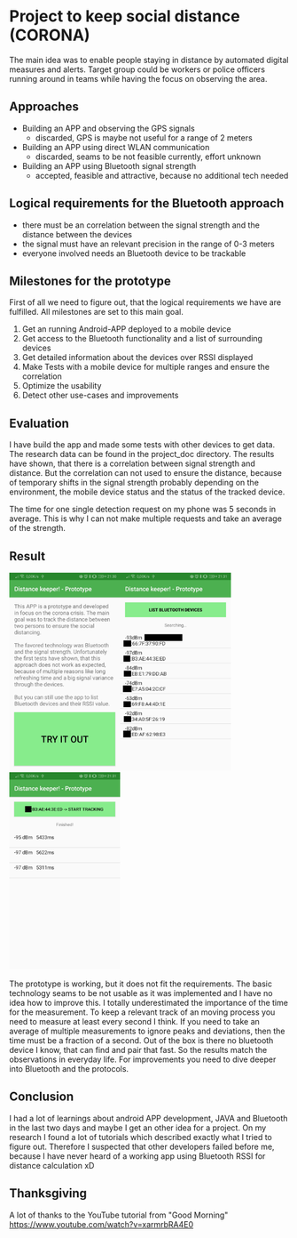 # Project to keep social distance (CORONA)

The main idea was to enable people staying in distance by automated digital measures and alerts.
Target group could be workers or police officers running around in teams while having the focus on observing the area.

## Approaches

- Building an APP and observing the GPS signals
  - discarded, GPS is maybe not useful for a range of 2 meters
- Building an APP using direct WLAN communication
  - discarded, seams to be not feasible currently, effort unknown
- Building an APP using Bluetooth signal strength
  - accepted, feasible and attractive, because no additional tech needed
 
## Logical requirements for the Bluetooth approach
 
- there must be an correlation between the signal strength and the distance between the devices
- the signal must have an relevant precision in the range of 0-3 meters
- everyone involved needs an Bluetooth device to be trackable

## Milestones for the prototype

First of all we need to figure out, that the logical requirements we have are fulfilled.
All milestones are set to this main goal.

1. Get an running Android-APP deployed to a mobile device
2. Get access to the Bluetooth functionality and a list of surrounding devices
3. Get detailed information about the devices over RSSI displayed
4. Make Tests with a mobile device for multiple ranges and ensure the correlation
5. Optimize the usability
6. Detect other use-cases and improvements

## Evaluation

I have build the app and made some tests with other devices to get data.
The research data can be found in the project_doc directory.
The results have shown, that there is a correlation between signal strength and distance.
But the correlation can not used to ensure the distance, because of temporary shifts in the signal strength probably depending on the environment, the mobile device status and the status of the tracked device.

The time for one single detection request on my phone was 5 seconds in average.
This is why I can not make multiple requests and take an average of the strength.

## Result

<img src="https://raw.githubusercontent.com/8qfx1ai5/keep-distance-app/master/images/Screenshot_20200326_213045_de.fo_8qfx1ai5.keep_distance.jpg" width="200" /><img src="https://raw.githubusercontent.com/8qfx1ai5/keep-distance-app/master/images/Screenshot_20200326_213105_de.fo_8qfx1ai5.keep_distance.jpg" width="200" /><img src="https://raw.githubusercontent.com/8qfx1ai5/keep-distance-app/master/images/Screenshot_20200326_213146_de.fo_8qfx1ai5.keep_distance.jpg" width="200" />

The prototype is working, but it does not fit the requirements.
The basic technology seams to be not usable as it was implemented and I have no idea how to improve this.
I totally underestimated the importance of the time for the measurement.
To keep a relevant track of an moving process you need to measure at least every second I think.
If you need to take an average of multiple measurements to ignore peaks and deviations, then the time must be a fraction of a second.
Out of the box is there no bluetooth device I know, that can find and pair that fast. So the results match the observations in everyday life. For improvements you need to dive deeper into Bluetooth and the protocols.

## Conclusion

I had a lot of learnings about android APP development, JAVA and Bluetooth in the last two days and maybe I get an other idea for a project.
On my research I found a lot of tutorials which described exactly what I tried to figure out. Therefore I suspected that other developers failed before me, because I have never heard of a working app using Bluetooth RSSI for distance calculation xD

## Thanksgiving

A lot of thanks to the YouTube tutorial from "Good Morning" https://www.youtube.com/watch?v=xarmrbRA4E0
